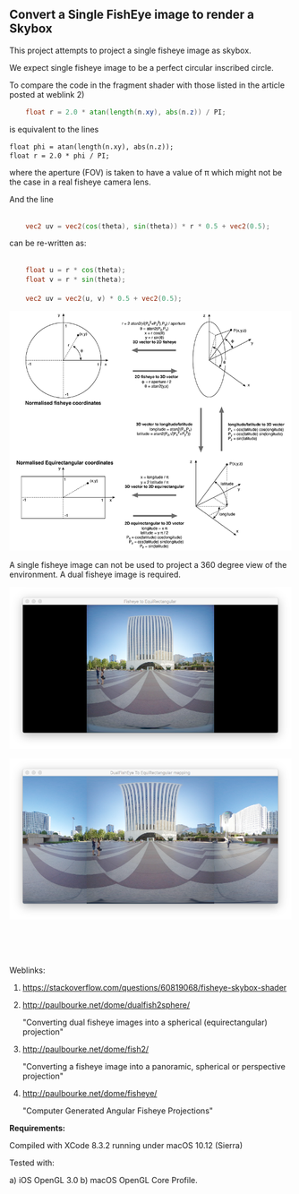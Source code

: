 ## Convert a Single FishEye image to render a Skybox


This project attempts to project a single fisheye image as skybox.

We expect single fisheye image to be a perfect circular inscribed circle.

To compare the code in the fragment shader with those listed in the article posted at weblink 2)

```glsl
    float r = 2.0 * atan(length(n.xy), abs(n.z)) / PI;
```

is equivalent to the lines

    float phi = atan(length(n.xy), abs(n.z));
    float r = 2.0 * phi / PI;

where the aperture (FOV) is taken to have a  value of π which might not be the case in a real fisheye camera lens.

And the line

```glsl

    vec2 uv = vec2(cos(theta), sin(theta)) * r * 0.5 + vec2(0.5);
```
can be re-written as:

```glsl

    float u = r * cos(theta);
    float v = r * sin(theta);

    vec2 uv = vec2(u, v) * 0.5 + vec2(0.5);
```

![](Documentation/diagram_s.png)


A single fisheye image can not be used to project a 360 degree view of the environment. A dual fisheye image is required.

![](Documentation/SingleFisheye2ERP.png)


![](Documentation/DualFisheye2ERP.png)


<br />
<br />
<br />


Weblinks:

1) https://stackoverflow.com/questions/60819068/fisheye-skybox-shader

2) http://paulbourke.net/dome/dualfish2sphere/

    "Converting dual fisheye images into a spherical (equirectangular) projection"

3) http://paulbourke.net/dome/fish2/

    "Converting a fisheye image into a panoramic, spherical or perspective projection"


4) http://paulbourke.net/dome/fisheye/

    "Computer Generated Angular Fisheye Projections"


**Requirements:**

Compiled with XCode 8.3.2 running under macOS 10.12 (Sierra)

Tested with:

a) iOS OpenGL 3.0
b) macOS OpenGL Core Profile.
